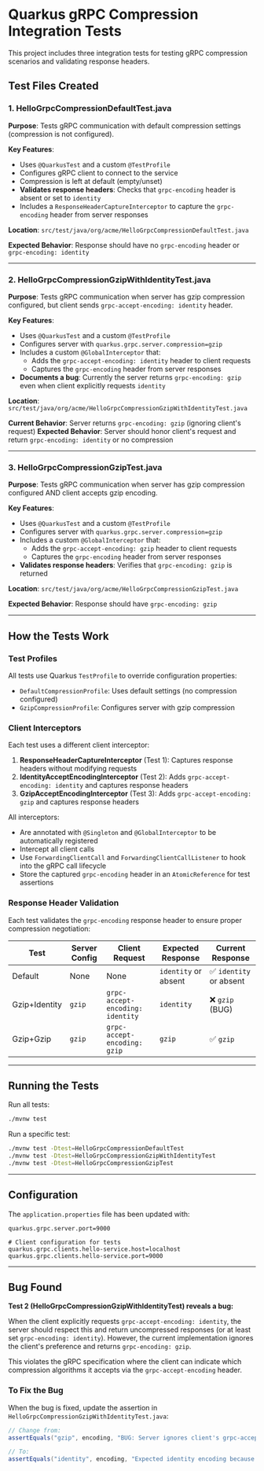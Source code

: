 # Quarkus gRPC Compression Integration Tests

This project includes three integration tests for testing gRPC compression scenarios and validating response headers.

## Test Files Created

### 1. HelloGrpcCompressionDefaultTest.java
**Purpose**: Tests gRPC communication with default compression settings (compression is not configured).

**Key Features**:
- Uses `@QuarkusTest` and a custom `@TestProfile` 
- Configures gRPC client to connect to the service
- Compression is left at default (empty/unset)
- **Validates response headers**: Checks that `grpc-encoding` header is absent or set to `identity`
- Includes a `ResponseHeaderCaptureInterceptor` to capture the `grpc-encoding` header from server responses

**Location**: `src/test/java/org/acme/HelloGrpcCompressionDefaultTest.java`

**Expected Behavior**: Response should have no `grpc-encoding` header or `grpc-encoding: identity`

---

### 2. HelloGrpcCompressionGzipWithIdentityTest.java
**Purpose**: Tests gRPC communication when server has gzip compression configured, but client sends `grpc-accept-encoding: identity` header.

**Key Features**:
- Uses `@QuarkusTest` and a custom `@TestProfile`
- Configures server with `quarkus.grpc.server.compression=gzip`
- Includes a custom `@GlobalInterceptor` that:
  - Adds the `grpc-accept-encoding: identity` header to client requests
  - Captures the `grpc-encoding` header from server responses
- **Documents a bug**: Currently the server returns `grpc-encoding: gzip` even when client explicitly requests `identity`

**Location**: `src/test/java/org/acme/HelloGrpcCompressionGzipWithIdentityTest.java`

**Current Behavior**: Server returns `grpc-encoding: gzip` (ignoring client's request)
**Expected Behavior**: Server should honor client's request and return `grpc-encoding: identity` or no compression

---

### 3. HelloGrpcCompressionGzipTest.java
**Purpose**: Tests gRPC communication when server has gzip compression configured AND client accepts gzip encoding.

**Key Features**:
- Uses `@QuarkusTest` and a custom `@TestProfile`
- Configures server with `quarkus.grpc.server.compression=gzip`
- Includes a custom `@GlobalInterceptor` that:
  - Adds the `grpc-accept-encoding: gzip` header to client requests
  - Captures the `grpc-encoding` header from server responses
- **Validates response headers**: Verifies that `grpc-encoding: gzip` is returned

**Location**: `src/test/java/org/acme/HelloGrpcCompressionGzipTest.java`

**Expected Behavior**: Response should have `grpc-encoding: gzip`

---

## How the Tests Work

### Test Profiles
All tests use Quarkus `TestProfile` to override configuration properties:
- `DefaultCompressionProfile`: Uses default settings (no compression configured)
- `GzipCompressionProfile`: Configures server with gzip compression

### Client Interceptors
Each test uses a different client interceptor:

1. **ResponseHeaderCaptureInterceptor** (Test 1): Captures response headers without modifying requests
2. **IdentityAcceptEncodingInterceptor** (Test 2): Adds `grpc-accept-encoding: identity` and captures response headers
3. **GzipAcceptEncodingInterceptor** (Test 3): Adds `grpc-accept-encoding: gzip` and captures response headers

All interceptors:
- Are annotated with `@Singleton` and `@GlobalInterceptor` to be automatically registered
- Intercept all client calls
- Use `ForwardingClientCall` and `ForwardingClientCallListener` to hook into the gRPC call lifecycle
- Store the captured `grpc-encoding` header in an `AtomicReference` for test assertions

### Response Header Validation
Each test validates the `grpc-encoding` response header to ensure proper compression negotiation:

| Test | Server Config | Client Request | Expected Response | Current Response |
|------|--------------|----------------|-------------------|------------------|
| Default | None | None | `identity` or absent | ✅ `identity` or absent |
| Gzip+Identity | `gzip` | `grpc-accept-encoding: identity` | `identity` | ❌ `gzip` (BUG) |
| Gzip+Gzip | `gzip` | `grpc-accept-encoding: gzip` | `gzip` | ✅ `gzip` |

---

## Running the Tests

Run all tests:
```bash
./mvnw test
```

Run a specific test:
```bash
./mvnw test -Dtest=HelloGrpcCompressionDefaultTest
./mvnw test -Dtest=HelloGrpcCompressionGzipWithIdentityTest
./mvnw test -Dtest=HelloGrpcCompressionGzipTest
```

---

## Configuration

The `application.properties` file has been updated with:
```properties
quarkus.grpc.server.port=9000

# Client configuration for tests
quarkus.grpc.clients.hello-service.host=localhost
quarkus.grpc.clients.hello-service.port=9000
```

---

## Bug Found

**Test 2 (HelloGrpcCompressionGzipWithIdentityTest) reveals a bug:**

When the client explicitly requests `grpc-accept-encoding: identity`, the server should respect this and return uncompressed responses (or at least set `grpc-encoding: identity`). However, the current implementation ignores the client's preference and returns `grpc-encoding: gzip`.

This violates the gRPC specification where the client can indicate which compression algorithms it accepts via the `grpc-accept-encoding` header.

### To Fix the Bug

When the bug is fixed, update the assertion in `HelloGrpcCompressionGzipWithIdentityTest.java`:

```java
// Change from:
assertEquals("gzip", encoding, "BUG: Server ignores client's grpc-accept-encoding: identity request");

// To:
assertEquals("identity", encoding, "Expected identity encoding because client requested it");
```


